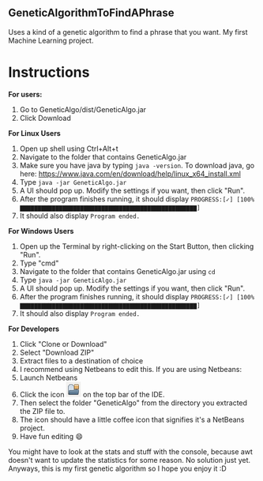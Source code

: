## GeneticAlgorithmToFindAPhrase
Uses a kind of a genetic algorithm to find a phrase that you want. My first Machine Learning project.

# Instructions
**For users:**
1. Go to GeneticAlgo/dist/GeneticAlgo.jar
2. Click Download

**For Linux Users**
1. Open up shell using Ctrl+Alt+t
2. Navigate to the folder that contains GeneticAlgo.jar
3. Make sure you have java by typing `java -version`. To download java, go here: https://www.java.com/en/download/help/linux_x64_install.xml
4. Type `java -jar GeneticAlgo.jar`
5. A UI should pop up. Modify the settings if you want, then click "Run".
6. After the program finishes running, it should display `PROGRESS:[✓] [100% ▇▇▇▇▇▇▇▇▇▇▇▇▇▇▇▇▇▇▇▇▇▇▇▇▇▇▇▇▇▇▇▇▇▇▇▇▇▇▇▇▇▇▇▇▇▇▇▇▇▇]`
7. It should also display `Program ended.`

**For Windows Users**
1. Open up the Terminal by right-clicking on the Start Button, then clicking "Run".
2. Type "cmd"
3. Navigate to the folder that contains GeneticAlgo.jar using `cd`
4. Type `java -jar GeneticAlgo.jar`
5. A UI should pop up. Modify the settings if you want, then click "Run".
6. After the program finishes running, it should display `PROGRESS:[✓] [100% ▇▇▇▇▇▇▇▇▇▇▇▇▇▇▇▇▇▇▇▇▇▇▇▇▇▇▇▇▇▇▇▇▇▇▇▇▇▇▇▇▇▇▇▇▇▇▇▇▇▇]`
7. It should also display `Program ended.`

**For Developers**
1. Click "Clone or Download"
2. Select "Download ZIP"
3. Extract files to a destination of choice
4. I recommend using Netbeans to edit this. If you are using Netbeans:
5. Launch Netbeans
6. Click the icon ![Open Project Icon](NetBeansOpenProjectIcon.png) on the top bar of the IDE.
7. Then select the folder "GeneticAlgo" from the directory you extracted the ZIP file to.
8. The icon should have a little coffee icon that signifies it's a NetBeans project.
9. Have fun editing :smile:
  

You might have to look at the stats and stuff with the console, because awt doesn't want to update the statistics for some reason. No solution just yet. Anyways, this is my first genetic algorithm so I hope you enjoy it :D

